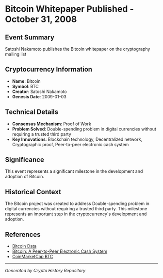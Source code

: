 # Bitcoin Whitepaper Published - October 31, 2008

## Event Summary
Satoshi Nakamoto publishes the Bitcoin whitepaper on the cryptography mailing list

## Cryptocurrency Information
- **Name**: Bitcoin
- **Symbol**: BTC
- **Creator**: Satoshi Nakamoto
- **Genesis Date**: 2009-01-03

## Technical Details
- **Consensus Mechanism**: Proof of Work
- **Problem Solved**: Double-spending problem in digital currencies without requiring a trusted third party
- **Key Innovations**: Blockchain technology, Decentralized network, Cryptographic proof, Peer-to-peer electronic cash system

## Significance
This event represents a significant milestone in the development and adoption of Bitcoin.

## Historical Context
The Bitcoin project was created to address Double-spending problem in digital currencies without requiring a trusted third party. This milestone represents an important step in the cryptocurrency's development and adoption.

## References
- [Bitcoin Data](../cryptocurrencies/bitcoin.json)
- [Bitcoin: A Peer-to-Peer Electronic Cash System](../whitepapers/bitcoin-whitepaper.pdf)
- [CoinMarketCap BTC](https://coinmarketcap.com/currencies/bitcoin/)

---
*Generated by Crypto History Repository*
